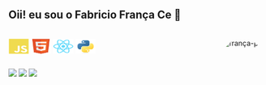 ## Oii! eu sou o Fabricio França Ce 👋

<div style="display: inline_block"><br>
  <img align="center" alt="frança-Js" height="30" width="40" src="https://raw.githubusercontent.com/devicons/devicon/master/icons/javascript/javascript-plain.svg">
  <img align="center" alt="frança-HTML" height="30" width="40" src="https://raw.githubusercontent.com/devicons/devicon/master/icons/html5/html5-original.svg">
  <img align="center" alt="frança-React" height="30" width="40" src="https://raw.githubusercontent.com/devicons/devicon/master/icons/react/react-original.svg">
  <img align="center" alt="frança-Python" height="30" width="40" src="https://raw.githubusercontent.com/devicons/devicon/master/icons/python/python-original.svg">
  <img align="right" alt="frança-pic" height="150" style="border-radius:50px;" src="https://cdn.discordapp.com/attachments/1030464774582063125/1084502020221837434/download20230300123542.png">
</div>
  
  ##
  
  <div> 
  <a href="https://www.youtube.com/channel/UCne5rIH8lqt6PR3bc07WbWw" target="_blank"><img src="https://img.shields.io/badge/YouTube-FF0000?style=for-the-badge&logo=youtube&logoColor=white" target="_blank"></a>
  <a href="https://www.instagram.com/fabricio_francace/" target="_blank"><img src="https://img.shields.io/badge/-Instagram-%23E4405F?style=for-the-badge&logo=instagram&logoColor=white" target="_blank"></a>
  <a href="https://www.linkedin.com/in/fabricio-oliveira-318627234/" target="_blank"><img src="https://img.shields.io/badge/-LinkedIn-%230077B5?style=for-the-badge&logo=linkedin&logoColor=white" target="_blank"></a> 
  
</div>
